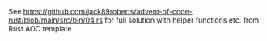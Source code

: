 See https://github.com/jack89roberts/advent-of-code-rust/blob/main/src/bin/04.rs for full solution with helper functions etc. from Rust AOC template
